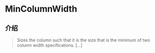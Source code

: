 # MinColumnWidth

## 介绍

> Sizes the column such that it is the size that is the minimum of two column width specifications. [...]
